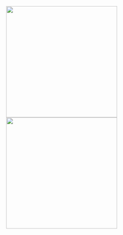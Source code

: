 <img src='http://wx3.sinaimg.cn/mw690/a99a6e98ly1fzhr2w4vs4j20ks190x2p.jpg' width="300px" />  
<img src='http://wx4.sinaimg.cn/mw690/a99a6e98ly1fzhr2swtrgj20ke18kkct.jpg' width="300px" />  
